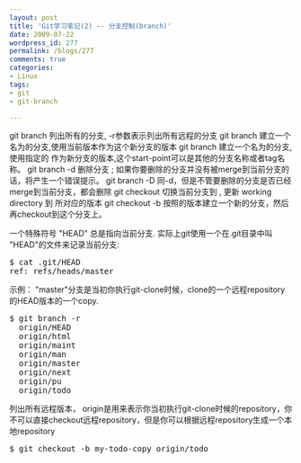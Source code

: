 ```yaml
---
layout: post
title: 'Git学习笔记(2) -- 分支控制(branch)'
date: 2009-07-22
wordpress_id: 277
permalink: /blogs/277
comments: true
categories:
- Linux
tags:
- git
- git-branch

---
```

git branch
    列出所有的分支, -r参数表示列出所有远程的分支
git branch <branch>
    建立一个名为<branch>的分支,使用当前版本作为这个新分支的版本 
git branch <branch> <start-point>
    建立一个名为<branch>的分支, 使用指定的 <start-point>作为新分支的版本,这个start-point可以是其他的分支名称或者tag名称。
git branch -d <branch>
    删除分支 <branch>; 如果你要删除的分支并没有被merge到当前分支的话，将产生一个错误提示。
git branch -D <branch>
    同-d，但是不管要删除的分支是否已经merge到当前分支，都会删除 
git checkout <branch>
    切换当前分支到 <branch>, 更新 working directory 到<branch> 所对应的版本
git checkout -b <new> <start-point>
    按照<start-point>的版本建立一个新的分支<new>，然后再checkout到这个分支上。 

一个特殊符号 "HEAD" 总是指向当前分支. 实际上git使用一个在.git目录中叫 "HEAD"的文件来记录当前分支:
<pre class="prettyprint linenums">
$ cat .git/HEAD
ref: refs/heads/master
</pre>

示例：
"master"分支是当初你执行git-clone时候，clone的一个远程repository的HEAD版本的一个copy. 
<pre class="prettyprint linenums">
$ git branch -r
  origin/HEAD
  origin/html
  origin/maint
  origin/man
  origin/master
  origin/next
  origin/pu
  origin/todo
</pre>
列出所有远程版本， origin是用来表示你当初执行git-clone时候的repository，你不可以直接checkout远程repository，但是你可以根据远程repository生成一个本地repository
<pre class="prettyprint linenums">
$ git checkout -b my-todo-copy origin/todo
</pre>
